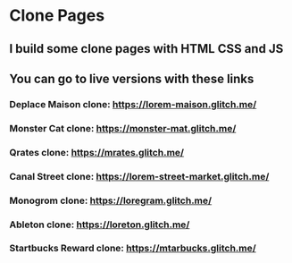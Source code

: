 # Clone Pages

## I build some clone pages with HTML CSS and JS

## You can go to live versions with these links

### Deplace Maison clone: https://lorem-maison.glitch.me/

### Monster Cat clone: https://monster-mat.glitch.me/

### Qrates clone: https://mrates.glitch.me/

### Canal Street clone: https://lorem-street-market.glitch.me/

### Monogrom clone: https://loregram.glitch.me/

### Ableton clone: https://loreton.glitch.me/

### Startbucks Reward clone: https://mtarbucks.glitch.me/
